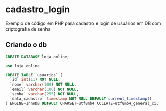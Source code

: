 # cadastro_login
Exemplo de código em PHP para cadastro e login de usuários em DB com criptografia de senha
## Criando o db

```SQL
CREATE DATABASE loja_online;

use loja_online

CREATE TABLE `usuarios` (
  `id` int(11) NOT NULL,
  `nome` varchar(100) NOT NULL,
  `email` varchar(100) NOT NULL,
  `senha` varchar(255) NOT NULL,
  `data_cadastro` timestamp NOT NULL DEFAULT current_timestamp()
) ENGINE=InnoDB DEFAULT CHARSET=utf8mb4 COLLATE=utf8mb4_general_ci;
